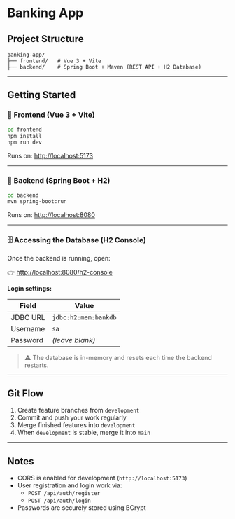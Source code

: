 # Banking App

## Project Structure

```
banking-app/
├── frontend/   # Vue 3 + Vite
├── backend/    # Spring Boot + Maven (REST API + H2 Database)
```

---

## Getting Started

### 🔧 Frontend (Vue 3 + Vite)

```bash
cd frontend
npm install
npm run dev
```

Runs on: [http://localhost:5173](http://localhost:5173)

---

### 🚀 Backend (Spring Boot + H2)

```bash
cd backend
mvn spring-boot:run
```

Runs on: [http://localhost:8080](http://localhost:8080)

---

### 🗄️ Accessing the Database (H2 Console)

Once the backend is running, open:

👉 [http://localhost:8080/h2-console](http://localhost:8080/h2-console)

**Login settings:**

| Field    | Value                |
| -------- | -------------------- |
| JDBC URL | `jdbc:h2:mem:bankdb` |
| Username | `sa`                 |
| Password | _(leave blank)_      |

> ⚠️ The database is in-memory and resets each time the backend restarts.

---

## Git Flow

1. Create feature branches from `development`
2. Commit and push your work regularly
3. Merge finished features into `development`
4. When `development` is stable, merge it into `main`

---

## Notes

- CORS is enabled for development (`http://localhost:5173`)
- User registration and login work via:
  - `POST /api/auth/register`
  - `POST /api/auth/login`
- Passwords are securely stored using BCrypt
